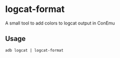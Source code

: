 # logcat-format
A small tool to add colors to logcat output in ConEmu

## Usage
`adb logcat | logcat-format`

